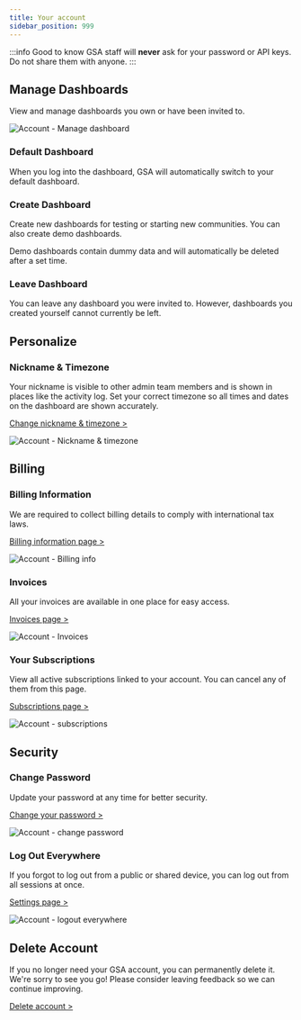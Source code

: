 ```yaml
---
title: Your account
sidebar_position: 999
---
```


:::info Good to know
GSA staff will __never__ ask for your password or API keys. Do not share them with anyone.
:::

## Manage Dashboards

View and manage dashboards you own or have been invited to.

![Account - Manage dashboard](/img/dashboard/account/account_manage_dashboard.jpg)

### Default Dashboard

When you log into the dashboard, GSA will automatically switch to your default dashboard.

### Create Dashboard

Create new dashboards for testing or starting new communities. You can also create demo dashboards.

Demo dashboards contain dummy data and will automatically be deleted after a set time.

### Leave Dashboard

You can leave any dashboard you were invited to. However, dashboards you created yourself cannot currently be left.

## Personalize

### Nickname & Timezone

Your nickname is visible to other admin team members and is shown in places like the activity log. Set your correct timezone so all times and dates on the dashboard are shown accurately.

[Change nickname & timezone >](https://dash.gameserverapp.com/account)

![Account - Nickname & timezone](/img/dashboard/account/account_profile_nickname_timezone.jpg)

## Billing

### Billing Information

We are required to collect billing details to comply with international tax laws.

[Billing information page >](https://dash.gameserverapp.com/account/billing)

![Account - Billing info](/img/dashboard/account/account_billing_info.jpg)

### Invoices

All your invoices are available in one place for easy access.

[Invoices page >](https://dash.gameserverapp.com/account/invoices)

![Account - Invoices](/img/dashboard/account/account_invoices.jpg)

### Your Subscriptions

View all active subscriptions linked to your account. You can cancel any of them from this page.

[Subscriptions page >](https://dash.gameserverapp.com/account/subscriptions)

![Account - subscriptions](/img/dashboard/account/account_subscriptions.jpg)

## Security

### Change Password

Update your password at any time for better security.

[Change your password >](https://dash.gameserverapp.com/account)

![Account - change password](/img/dashboard/account/account_change_password.jpg)

### Log Out Everywhere

If you forgot to log out from a public or shared device, you can log out from all sessions at once.

[Settings page >](https://dash.gameserverapp.com/account)

![Account - logout everywhere](/img/dashboard/account/account_logout_everywhere.jpg)

## Delete Account

If you no longer need your GSA account, you can permanently delete it. We're sorry to see you go! Please consider leaving feedback so we can continue improving.

[Delete account >](https://dash.gameserverapp.com/account/remove-account)
